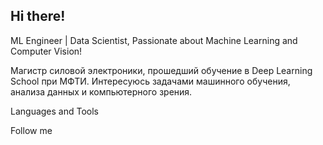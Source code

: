 ## Hi there!

ML Engineer | Data Scientist, Passionate about Machine Learning and Computer Vision!

Магистр силовой электроники, прошедший обучение в Deep Learning School при МФТИ. Интересуюсь задачами машинного обучения, анализа данных и компьютерного зрения.

Languages and Tools

Follow me
